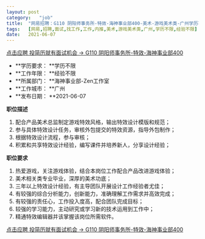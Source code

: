```yaml
---
layout:	post
category:	"job"
title:	"网易招聘：G110 阴阳师事务所-特效-海神事业部400-美术-游戏美术类-广州学历不限经验不限"
tags:	[网易,招聘,面试,找工作,工作,内推,美术,游戏美术类,广州,学历不限,经验不限]
date:	2021-06-07
---
```


[点击应聘 投简历就有面试机会 -> G110 阴阳师事务所-特效-海神事业部400](http://mobile.bole.netease.com/bole/boleDetail?id=23261&employeeId=346f03c3cda5f04c&key=all)



- **学历要求： **学历不限
- **工作年限： **经验不限
- **所属部门： **海神事业部-Zen工作室
- **工作城市： **广州
- **发布日期： **2021-06-07



**职位描述**
1. 配合产品美术总监制定游戏特效风格，输出特效设计模版和规范；
2. 参与具体特效设计任务，审核外包提交的特效资源，指导外包制作；
3. 根据特效设计流程，参与审核；
4. 积累和共享特效设计经验，编写课件并培养新人，分享设计经验；



**职位要求**
1. 热爱游戏，关注游戏体验，结合本岗位工作配合产品改进游戏体验；
2. 美术相关类专业毕业，深厚的美术功底；
3. 三年以上特效设计经验，有主导团队开展设计工作经验者尤佳；
4. 有较强的综合分析能力，创新能力，准确理解工作需求并高效完成；
5. 有较强的责任心，工作投入度高，配合团队完成目标；
6. 较强的学习能力，主动研究或学习新的技术运用到工作中；
7. 精通特效编辑器并该掌握该岗位所需软件。



[点击应聘 投简历就有面试机会 -> G110 阴阳师事务所-特效-海神事业部400](http://mobile.bole.netease.com/bole/boleDetail?id=23261&employeeId=346f03c3cda5f04c&key=all)
